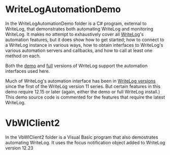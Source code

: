 # WriteLogAutomationDemo
In the WriteLogAutomationDemo folder is a C# program, external to WriteLog, that demonstrates both automating WriteLog and monitoring WriteLog.
It makes no attempt to exhaustively cover all <a href="http://writelog.com">WriteLog</a>'s automation features, but it does show how to get
started; how to connect to a WriteLog instance in various ways, how to obtain interfaces to WriteLog's various
automation servers and callbacks, and how to call at least one method on each.

Both the <a href='http://writelog.com/demo'>demo</a> and <a href='http://writelog.com/ordering'>full</a> versions of WriteLog support the automation interfaces used here. 

Much of WriteLog's automation interface has been in <a href="https://writelog.com/notes/revision-history-version-12">WriteLog versions</a>
since the first of the WriteLog version 11 series. 
But certain features in this demo require 12.15 or later (again, either the demo or full WriteLog install.) This demo
source code is commented for the features that require the latest WriteLog.

# VbWlClient2
In the VbWlClient2 folder is a Visual Basic program that also demostrates automating WriteLog. It uses the 
focus notification object added to WriteLog version 12.23
